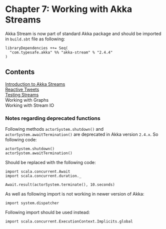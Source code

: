 # Chapter 7: Working with Akka Streams
Akka Stream is now part of standard Akka package and should be imported in `build.sbt` file as following:

	libraryDependencies ++= Seq(
	  "com.typesafe.akka" %% "akka-stream" % "2.4.4"
	)
	
## Contents
[Introduction to Akka Streams](akka-streams)  
[Reactive Tweets](reactive-tweets)  
[Testing Streams](stream-test)  
Working with Graphs  
Working with Stream IO  

### Notes regarding deprecated functions
Following methods `actorSystem.shutdown()` and `actorSystem.awaitTermination()` are deprecated in Akka version `2.4.x`. So following code:

	actorSystem.shutdown()
	actorSystem.awaitTermination()
	
Should be replaced with the following code:

	import scala.concurrent.Await
	import scala.concurrent.duration._
	
	Await.result(actorSystem.terminate(), 10.seconds)
	
As well as following import is not working in newer version of Akka:
	
	import system.dispatcher

Following import should be used instead:

	import scala.concurrent.ExecutionContext.Implicits.global
